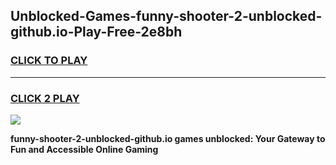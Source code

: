 
## Unblocked-Games-funny-shooter-2-unblocked-github.io-Play-Free-2e8bh
<h3>
<a href="https://premium76.site?title=funny-shooter-2-unblocked-github.io&ref=18A">CLICK TO PLAY</a></h3>
<hr>

<h3>
<a href="https://premium76.site?title=funny-shooter-2-unblocked-github.io&ref=18A">CLICK 2 PLAY</a>
  
</h3>

<a href="https://premium76.site?title=funny-shooter-2-unblocked-github.io&ref=18A"><img src="https://clearcache.store/games.png"></a>


**funny-shooter-2-unblocked-github.io games unblocked: Your Gateway to Fun and Accessible Online Gaming**
